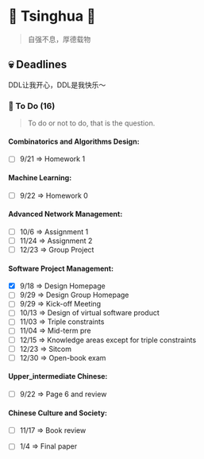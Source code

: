 # :purple_heart: Tsinghua :purple_heart:
> 自强不息，厚德载物

## :skull: Deadlines
DDL让我开心，DDL是我快乐～
### :pushpin: To Do (16)
> To do or not to do, that is the question.

#### Combinatorics and Algorithms Design:

- [ ] 9/21 => Homework 1

#### Machine Learning:

- [ ] 9/22 => Homework 0

#### Advanced Network Management:

- [ ] 10/6 => Assignment 1
- [ ] 11/24 => Assignment 2
- [ ] 12/23 => Group Project

#### Software Project Management:

- [X] 9/18 => Design Homepage
- [ ] 9/29 => Design Group Homepage
- [ ] 9/29 => Kick-off Meeting
- [ ] 10/13 => Design of virtual software product
- [ ] 11/03 => Triple constraints
- [ ] 11/04 => Mid-term pre
- [ ] 12/15 => Knowledge areas except for triple constraints
- [ ] 12/23 => Sitcom
- [ ] 12/30 => Open-book exam

#### Upper_intermediate Chinese:

- [ ] 9/22 => Page 6 and review

#### Chinese Culture and Society:

- [ ] 11/17 => Book review
- [ ] 1/4 => Final paper
    